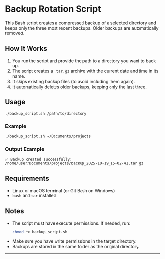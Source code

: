 # Backup Rotation Script

This Bash script creates a compressed backup of a selected directory and keeps only the three most recent backups. Older backups are automatically removed.

## How It Works
1. You run the script and provide the path to a directory you want to back up.
2. The script creates a `.tar.gz` archive with the current date and time in its name.
3. It skips existing backup files (to avoid including them again).
4. It automatically deletes older backups, keeping only the last three.

## Usage
```bash
./backup_script.sh /path/to/directory
```

### Example
```bash
./backup_script.sh ~/Documents/projects
```

### Output Example
```
✅ Backup created successfully: /home/user/Documents/projects/backup_2025-10-19_15-02-41.tar.gz
```

## Requirements
- Linux or macOS terminal (or Git Bash on Windows)
- `bash` and `tar` installed

## Notes
- The script must have execute permissions. If needed, run:
  ```bash
  chmod +x backup_script.sh
  ```
- Make sure you have write permissions in the target directory.
- Backups are stored in the same folder as the original directory.

---
